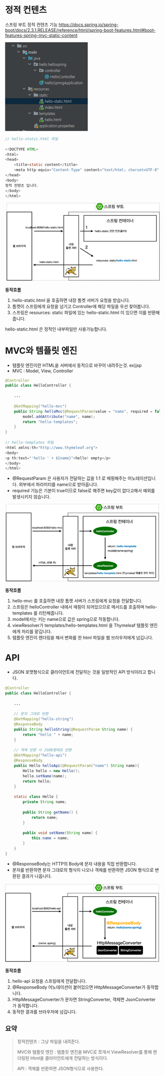 # 정적 컨텐츠 

스프링 부트 정적 컨텐츠 기능
https://docs.spring.io/spring-boot/docs/2.3.1.RELEASE/reference/html/spring-boot-features.html#boot-features-spring-mvc-static-content

![Alt text](image.png)

```java
// hello-static.html 파일

<!DOCTYPE HTML>
<html>
<head>
    <title>static content</title>
    <meta http-equiv="Content-Type" content="text/html; charset=UTF-8" />
</head>
<body>
정적 컨텐츠 입니다.
</body>
</html>
```

![Alt text](image-1.png)

**동작흐름**

1. hello-static.html 을 호출하면 내장 톰켓 서버가 요청을 받습니다.
2. 톰켓이 스프링에게 요청을 넘기고 Controller에 해당 파일을 우선 찾아봅니다.
3. 스프링은 resources: static 파일에 있는 hello-static.html 이 있으면 이를 반환해줍니다.

hello-static.html 은 정적인 내부파일만 사용가능합니다.

# MVC와 템플릿 엔진

* 템플릿 엔진이란 HTML을 서버에서 동적으로 바꾸어 내려주는것. ex)jsp
* MVC : Model, View, Controller

```java
@Controller
public class HelloController {

    ...

    @GetMapping("hello-mvc")
    public String helloMvc(@RequestParam(value = "name", required = false) String name, Model model){
        model.addAttribute("name", name);
        return "hello-templates";
    }
}

// hello-templates 파일
<html xmlns:th="http://www.thymeleaf.org">
<body>
<p th:text="'hello ' + ${name}">hello! empty</p>
</body>
</html>
```

* @RequestParam 은 사용자가 전달하는 값을 1:1 로 매핑해주는 어노테이션입니다. 외부에서 파라미터를 name으로 받아옵니다.
* required 기능은 기본이 true이므로 false로 해주면 key값이 없다고해서 예외를 발생시키지 않습니다.

![Alt text](image-2.png)

**동작흐름**

1. hello-mvc 를 호출하면 내장 톰켓 서버가 스프링에게 요청을 전달합니다. 
2. 스프링은 helloController 내에서 매핑이 되어있으므로 메서드를 호출하며 hello-templates 를 리턴해줍니다.
3. model에서는 키는 name으로 값은 spring으로 작동합니다.
4. viewResolver가 templates/hello-templates.html 을 Thymeleaf 템플릿 엔진에게 처리를 맡깁니다.
5. 템플릿 엔진이 렌더링을 해서 변화를 한 html 파일을 웹 브라우저에게 넘깁니다.

# API

* JSON 포맷형식으로 클라이언트에 전달하는 것을 일방적인 API 방식이라고 합니다.

```java
@Controller
public class HelloController {

    ...

    // 문자 그대로 반환
    @GetMapping("hello-string")
    @ResponseBody
    public String helloString(@RequestParam String name) {
        return "hello " + name;
    }

    // 객체 반환 시 JSON형태로 반환
    @GetMapping("hello-api")
    @ResponseBody
    public Hello helloApi(@RequestParam("name") String name){
        Hello hello = new Hello();
        hello.setName(name);
        return hello;
    }

    static class Hello {
        private String name;

        public String getName() {
            return name;
        }

        public void setName(String name) {
            this.name = name;
        }
    }
}
```
* @ResponseBody는 HTTP의 Body에 문자 내용을 직접 반환합니다.
* 문자를 반환하면 문자 그대로의 형식이 나오나 객체를 반환하면 JSON 형식으로 변환된 결과가 나옵니다.

![Alt text](image-3.png)

**동작흐름**

1. hello-api 요청을 스프링에게 전달합니다.
2. @ResponseBody 어노테이션이 붙어있으면 HttpMessageConverter가 동작합니다.
3. HttpMessageConverter가 문자면 StringConverter, 객체면 JsonConverter 가 동작합니다.
4. 동작한 결과를 브라우저에 넘깁니다.

## 요약

> 정적컨텐츠 : 그냥 파일을 내려준다.
>
> MVC와 템플릿 엔진 : 템플릿 엔진을 MVC로 쪼개서 ViewResolver를 통해 렌더링된 Html을 클라이언트에게 전달하는 방식이다.
>
> API : 객체를 반환하면 JSON형식으로 사용한다.